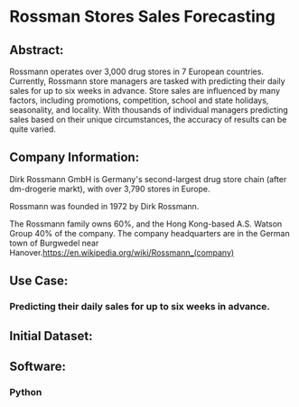 # Rossman Stores Sales Forecasting

## Abstract:
Rossmann operates over 3,000 drug stores in 7 European countries. Currently, Rossmann store managers are tasked with predicting their daily sales for up to six weeks in advance. Store sales are influenced by many factors, including promotions, competition, school and state holidays, seasonality, and locality. With thousands of individual managers predicting sales based on their unique circumstances, the accuracy of results can be quite varied.

## Company Information:
Dirk Rossmann GmbH is Germany's second-largest drug store chain (after dm-drogerie markt), with over 3,790 stores in Europe.

Rossmann was founded in 1972 by Dirk Rossmann.

The Rossmann family owns 60%, and the Hong Kong-based A.S. Watson Group 40% of the company. The company headquarters are in the German town of Burgwedel near Hanover.https://en.wikipedia.org/wiki/Rossmann_(company)

###
## Use Case:
### Predicting their daily sales for up to six weeks in advance.
## Initial Dataset:

## Software:
### Python

